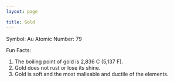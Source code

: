 ```yaml
---
layout: page

title: Gold
---
```


Symbol: Au
Atomic Number: 79

Fun Facts:

1. The boiling point of gold is 2,836 C (5,137 F).
2. Gold does not rust or lose its shine.
3. Gold is soft and the most malleable and ductile of the elements.